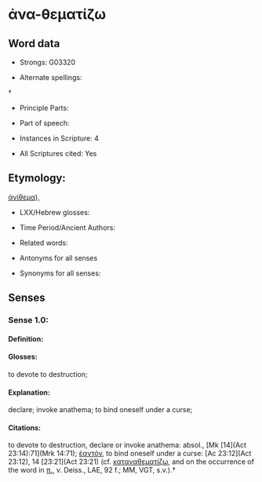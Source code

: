 # ἀνα-θεματίζω

<!-- Status: S2=NeedsEdits -->
<!-- Lexica used for edits:   -->

## Word data

* Strongs: G03320

* Alternate spellings:

† 

* Principle Parts: 


* Part of speech: 


* Instances in Scripture: 4

* All Scriptures cited: Yes

## Etymology: 

[ἀνίθεμα]()),

* LXX/Hebrew glosses: 


* Time Period/Ancient Authors: 


* Related words: 

* Antonyms for all senses

* Synonyms for all senses: 


## Senses 


### Sense  1.0: 

#### Definition: 

#### Glosses: 

to devote to destruction; 

#### Explanation: 

declare; 
invoke anathema; 
to bind oneself under a curse; 

#### Citations: 

to devote to destruction, declare or invoke anathema: absol., [Mk [14](Act 23:14):71](Mrk 14:71); [ἐαντόν](), to bind oneself under a curse: [Ac 23:12](Act 23:12), 14 [23:21](Act 23:21) (cf. [καταναθεματίζω](), and on the occurrence of the word in [π.](), v. Deiss., LAE, 92 f.; MM, VGT, s.v.).†
